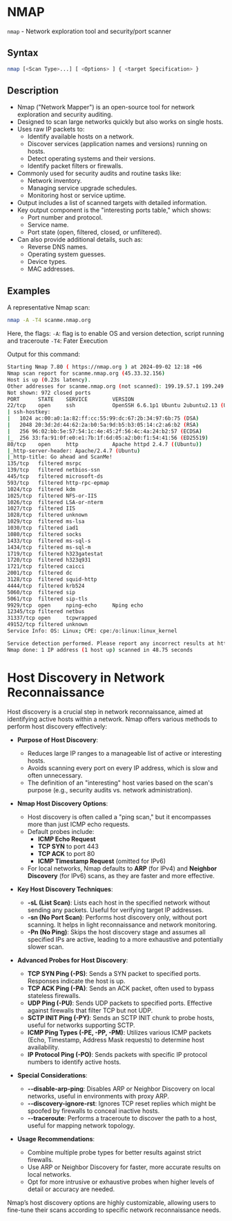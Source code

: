 # NMAP

`nmap` - Network exploration tool and security/port scanner

## Syntax

```bash
nmap [<Scan Type>...] [ <Options> ] { <target Specification> }
```

## Description

- Nmap ("Network Mapper") is an open-source tool for network exploration and security auditing.
- Designed to scan large networks quickly but also works on single hosts.
- Uses raw IP packets to:
  - Identify available hosts on a network.
  - Discover services (application names and versions) running on hosts.
  - Detect operating systems and their versions.
  - Identify packet filters or firewalls.
- Commonly used for security audits and routine tasks like:
  - Network inventory.
  - Managing service upgrade schedules.
  - Monitoring host or service uptime.
- Output includes a list of scanned targets with detailed information.
- Key output component is the "interesting ports table," which shows:
  - Port number and protocol.
  - Service name.
  - Port state (open, filtered, closed, or unfiltered).
- Can also provide additional details, such as:
  - Reverse DNS names.
  - Operating system guesses.
  - Device types.
  - MAC addresses.

## Examples

A representative Nmap scan:

```bash
nmap -A -T4 scanme.nmap.org
```

Here, the flags:
`-A`: flag is to enable OS and version detection, script running and traceroute
`-T4`: Fater Execution

Output for this command:

```bash
Starting Nmap 7.80 ( https://nmap.org ) at 2024-09-02 12:18 +06
Nmap scan report for scanme.nmap.org (45.33.32.156)
Host is up (0.23s latency).
Other addresses for scanme.nmap.org (not scanned): 199.19.57.1 199.249.120.1 199.19.56.1 199.19.54.1 199.249.112.1 199.19.53.1 199.19.57.1 199.249.120.1 199.19.56.1 199.19.54.1 199.249.112.1 199.19.53.1 2001:500:f::1 2001:500:48::1 2001:500:e::1 2001:500:c::1 2001:500:40::1 2001:500:b::1 2600:3c01::f03c:91ff:fe18:bb2f 2001:500:f::1 2001:500:48::1 2001:500:e::1 2001:500:c::1 2001:500:40::1 2001:500:b::1
Not shown: 972 closed ports
PORT      STATE    SERVICE        VERSION
22/tcp    open     ssh            OpenSSH 6.6.1p1 Ubuntu 2ubuntu2.13 (Ubuntu Linux; protocol 2.0)
| ssh-hostkey:
|   1024 ac:00:a0:1a:82:ff:cc:55:99:dc:67:2b:34:97:6b:75 (DSA)
|   2048 20:3d:2d:44:62:2a:b0:5a:9d:b5:b3:05:14:c2:a6:b2 (RSA)
|   256 96:02:bb:5e:57:54:1c:4e:45:2f:56:4c:4a:24:b2:57 (ECDSA)
|_  256 33:fa:91:0f:e0:e1:7b:1f:6d:05:a2:b0:f1:54:41:56 (ED25519)
80/tcp    open     http           Apache httpd 2.4.7 ((Ubuntu))
|_http-server-header: Apache/2.4.7 (Ubuntu)
|_http-title: Go ahead and ScanMe!
135/tcp   filtered msrpc
139/tcp   filtered netbios-ssn
445/tcp   filtered microsoft-ds
593/tcp   filtered http-rpc-epmap
1024/tcp  filtered kdm
1025/tcp  filtered NFS-or-IIS
1026/tcp  filtered LSA-or-nterm
1027/tcp  filtered IIS
1028/tcp  filtered unknown
1029/tcp  filtered ms-lsa
1030/tcp  filtered iad1
1080/tcp  filtered socks
1433/tcp  filtered ms-sql-s
1434/tcp  filtered ms-sql-m
1719/tcp  filtered h323gatestat
1720/tcp  filtered h323q931
1721/tcp  filtered caicci
2001/tcp  filtered dc
3128/tcp  filtered squid-http
4444/tcp  filtered krb524
5060/tcp  filtered sip
5061/tcp  filtered sip-tls
9929/tcp  open     nping-echo     Nping echo
12345/tcp filtered netbus
31337/tcp open     tcpwrapped
49152/tcp filtered unknown
Service Info: OS: Linux; CPE: cpe:/o:linux:linux_kernel

Service detection performed. Please report any incorrect results at https://nmap.org/submit/ .
Nmap done: 1 IP address (1 host up) scanned in 48.75 seconds
```

# Host Discovery in Network Reconnaissance

Host discovery is a crucial step in network reconnaissance, aimed at identifying active hosts within a network. Nmap offers various methods to perform host discovery effectively:

- **Purpose of Host Discovery**:

  - Reduces large IP ranges to a manageable list of active or interesting hosts.
  - Avoids scanning every port on every IP address, which is slow and often unnecessary.
  - The definition of an "interesting" host varies based on the scan's purpose (e.g., security audits vs. network administration).

- **Nmap Host Discovery Options**:

  - Host discovery is often called a "ping scan," but it encompasses more than just ICMP echo requests.
  - Default probes include:
    - **ICMP Echo Request**
    - **TCP SYN** to port 443
    - **TCP ACK** to port 80
    - **ICMP Timestamp Request** (omitted for IPv6)
  - For local networks, Nmap defaults to **ARP** (for IPv4) and **Neighbor Discovery** (for IPv6) scans, as they are faster and more effective.

- **Key Host Discovery Techniques**:

  - **-sL (List Scan)**: Lists each host in the specified network without sending any packets. Useful for verifying target IP addresses.
  - **-sn (No Port Scan)**: Performs host discovery only, without port scanning. It helps in light reconnaissance and network monitoring.
  - **-Pn (No Ping)**: Skips the host discovery stage and assumes all specified IPs are active, leading to a more exhaustive and potentially slower scan.

- **Advanced Probes for Host Discovery**:

  - **TCP SYN Ping (-PS)**: Sends a SYN packet to specified ports. Responses indicate the host is up.
  - **TCP ACK Ping (-PA)**: Sends an ACK packet, often used to bypass stateless firewalls.
  - **UDP Ping (-PU)**: Sends UDP packets to specified ports. Effective against firewalls that filter TCP but not UDP.
  - **SCTP INIT Ping (-PY)**: Sends an SCTP INIT chunk to probe hosts, useful for networks supporting SCTP.
  - **ICMP Ping Types (-PE, -PP, -PM)**: Utilizes various ICMP packets (Echo, Timestamp, Address Mask requests) to determine host availability.
  - **IP Protocol Ping (-PO)**: Sends packets with specific IP protocol numbers to identify active hosts.

- **Special Considerations**:

  - **--disable-arp-ping**: Disables ARP or Neighbor Discovery on local networks, useful in environments with proxy ARP.
  - **--discovery-ignore-rst**: Ignores TCP reset replies which might be spoofed by firewalls to conceal inactive hosts.
  - **--traceroute**: Performs a traceroute to discover the path to a host, useful for mapping network topology.

- **Usage Recommendations**:
  - Combine multiple probe types for better results against strict firewalls.
  - Use ARP or Neighbor Discovery for faster, more accurate results on local networks.
  - Opt for more intrusive or exhaustive probes when higher levels of detail or accuracy are needed.

Nmap’s host discovery options are highly customizable, allowing users to fine-tune their scans according to specific network reconnaissance needs.
